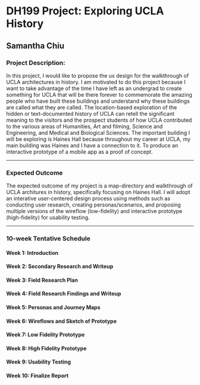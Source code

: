 # DH199 Project: Exploring UCLA History 
## Samantha Chiu 

### Project Description:
In this project, I would like to propose the ux design for the walkthrough of UCLA architectures in history. I am
motivated to do this project because I want to take advantage of the time I have left as an undergrad to
create something for UCLA that will be there forever to commemorate the amazing people who have built
these buildings and understand why these buildings are called what they are called. The location-based
exploration of the hidden or text-documented history of UCLA can retell the significant meaning to the
visitors and the prospect students of how UCLA contributed to the various areas of Humanities, Art and filming,
Science and Engineering, and Medical and Biological Sciences. The important building I will be exploring is
Haines Hall because throughout my career at UCLA, my main building was Haines and I have a connection
to it. To produce an interactive prototype of a mobile app as a proof of concept.

--------------------

### Expected Outcome
The expected outcome of my project is a map-directory and walkthrough of UCLA architures in history, specifically focusing on Haines Hall. I will adopt an interative user-centered design process using methods such as conducting user research, creating personas/scenarios, and proposing multiple versions of the wireflow (low-fidelity) and interactive prototype (high-fidelity) for usability testing.

--------------------

### 10-week Tentative Schedule 
#### Week 1: Introduction 

#### Week 2: Secondary Research and Writeup

#### Week 3: Field Research Plan 

#### Week 4: Field Research Findings and Writeup

#### Week 5: Personas and Journey Maps

#### Week 6: Wireflows and Sketch of Prototype

#### Week 7: Low Fidelity Prototype

#### Week 8: High Fidelity Prototype

#### Week 9: Usability Testing

#### Week 10: Finalize Report 
